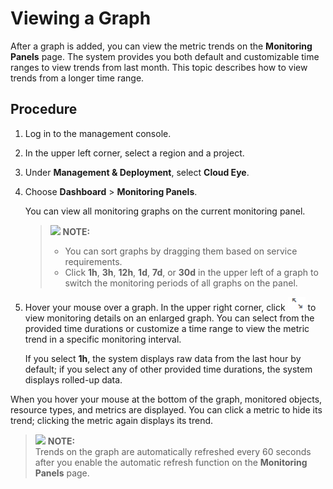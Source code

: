 # Viewing a Graph<a name="EN-US_TOPIC_0084572324"></a>

After a graph is added, you can view the metric trends on the  **Monitoring Panels**  page. The system provides you both default and customizable time ranges to view trends from last month. This topic describes how to view trends from a longer time range.

## Procedure<a name="section35214515133120"></a>

1.  Log in to the management console.
2.  In the upper left corner, select a region and a project.
3.  Under  **Management & Deployment**, select  **Cloud Eye**.
4.  Choose  **Dashboard**  \>  **Monitoring Panels**.

    You can view all monitoring graphs on the current monitoring panel.

    >![](/images/icon-note.gif) **NOTE:**   
    >-   You can sort graphs by dragging them based on service requirements.  
    >-   Click  **1h**,  **3h**,  **12h**,  **1d**,  **7d**, or  **30d**  in the upper left of a graph to switch the monitoring periods of all graphs on the panel.  

5.  Hover your mouse over a graph. In the upper right corner, click  ![](figures/enlarge-3.4.png)  to view monitoring details on an enlarged graph. You can select from the provided time durations or customize a time range to view the metric trend in a specific monitoring interval.

    If you select  **1h**, the system displays raw data from the last hour by default; if you select any of other provided time durations, the system displays rolled-up data.


When you hover your mouse at the bottom of the graph, monitored objects, resource types, and metrics are displayed. You can click a metric to hide its trend; clicking the metric again displays its trend.

>![](/images/icon-note.gif) **NOTE:**   
>Trends on the graph are automatically refreshed every 60 seconds after you enable the automatic refresh function on the  **Monitoring Panels**  page.  

